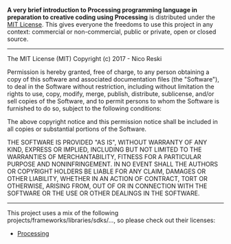**A very brief introduction to Processing programming language in preparation to creative coding using Processing** is distributed under the [MIT License](https://en.wikipedia.org/wiki/MIT_License). This gives everyone the freedoms to use this project in any context: commercial or non-commercial, public or private, open or closed source.

---

The MIT License (MIT)
Copyright (c) 2017 - Nico Reski

Permission is hereby granted, free of charge, to any person obtaining a copy of this software and associated documentation files (the "Software"), to deal in the Software without restriction, including without limitation the rights to use, copy, modify, merge, publish, distribute, sublicense, and/or sell copies of the Software, and to permit persons to whom the Software is furnished to do so, subject to the following conditions:

The above copyright notice and this permission notice shall be included in all copies or substantial portions of the Software.

THE SOFTWARE IS PROVIDED "AS IS", WITHOUT WARRANTY OF ANY KIND, EXPRESS OR IMPLIED, INCLUDING BUT NOT LIMITED TO THE WARRANTIES OF MERCHANTABILITY, FITNESS FOR A PARTICULAR PURPOSE AND NONINFRINGEMENT. IN NO EVENT SHALL THE AUTHORS OR COPYRIGHT HOLDERS BE LIABLE FOR ANY CLAIM, DAMAGES OR OTHER LIABILITY, WHETHER IN AN ACTION OF CONTRACT, TORT OR OTHERWISE, ARISING FROM, OUT OF OR IN CONNECTION WITH THE SOFTWARE OR THE USE OR OTHER DEALINGS IN THE SOFTWARE.

---

This project uses a mix of the following projects/frameworks/libraries/sdks/..., so please check out their licenses:

* [Processing](https://github.com/processing/processing)